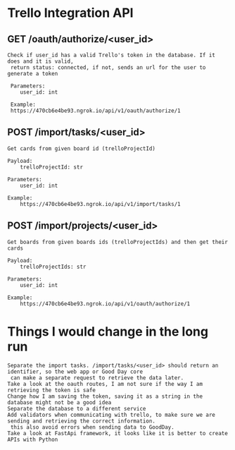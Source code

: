 # Trello Integration API

## GET /oauth/authorize/<user_id>

    Check if user_id has a valid Trello's token in the database. If it does and it is valid,
     return status: connected, if not, sends an url for the user to generate a token

     Parameters:
        user_id: int

     Example:
     https://470cb6e4be93.ngrok.io/api/v1/oauth/authorize/1

## POST /import/tasks/<user_id>
    Get cards from given board id (trelloProjectId)

    Payload:
        trelloProjectId: str

    Parameters:
        user_id: int

    Example:
        https://470cb6e4be93.ngrok.io/api/v1/import/tasks/1

## POST /import/projects/<user_id>
    Get boards from given boards ids (trelloProjectIds) and then get their cards

    Payload:
        trelloProjectIds: str

    Parameters:
        user_id: int

    Example:
        https://470cb6e4be93.ngrok.io/api/v1/oauth/authorize/1


# Things I would change in the long run
    Separate the import tasks. /import/tasks/<user_id> should return an identifier, so the web app or Good Day core
     can make a separate request to retrieve the data later.
    Take a look at the oauth routes, I am not sure if the way I am retrieving the token is safe
    Change how I am saving the token, saving it as a string in the database might not be a good idea
    Separate the database to a different service
    Add validators when communicating with trello, to make sure we are sending and retrieving the correct information.
     this also avoid errors when sending data to GoodDay.
    Take a look at FastApi framework, it looks like it is better to create APIs with Python

